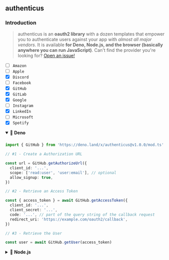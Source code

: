 ## authenticus

### Introduction

> authenticus is an **oauth2 library** with a dozen templates that empower you
> to authenticate users against your app with _almost all major vendors_. It is
> available **for Deno, Node.js, and the browser (basically anywhere you can run
> JavaScript)**. Can't find the provider you're looking for?
> [Open an issue!](https://github.com/azurystudio/authenticus/issues/new/choose)

- [ ] `Amazon`
- [ ] `Apple`
- [x] `Discord`
- [ ] `Facebook`
- [x] `GitHub`
- [x] `GitLab`
- [x] `Google`
- [ ] `Instagram`
- [x] `LinkedIn`
- [ ] `Microsoft`
- [x] `Spotify`

<details open>
  <summary>🦕 <b>Deno</b></summary>

### 

```ts
import { GitHub } from 'https://deno.land/x/authenticus@v1.0.0/mod.ts'

// #1 - Create a Authorization URL

const url = GitHub.getAuthorizeUrl({
  client_id: '...',
  scope: ['read:user', 'user:email'], // optional
  allow_signup: true,
})

// #2 - Retrieve an Access Token

const { access_token } = await GitHub.getAccessToken({
  client_id: '...',
  client_secret: '...',
  code: '...', // part of the query string of the callback request
  redirect_uri: 'https://example.com/oauth2/callback',
})

// #3 - Retrieve the User

const user = await GitHub.getUser(access_token)
```

</details>

<details>
  <summary>🐢 <b>Node.js</b></summary>

### 

```bash
npm i authenticus
```

```ts
// ESM
import { GitHub } from 'authenticus'

// CommonJS
const { GitHub } = require('authenticus')

// #1 - Create a Authorization URL

const url = GitHub.getAuthorizeUrl({
  client_id: '...',
  scope: ['read:user', 'user:email'], // optional
  allow_signup: true,
})

// #2 - Retrieve an Access Token

const { access_token } = await GitHub.getAccessToken({
  client_id: '...',
  client_secret: '...',
  code: '...', // part of the query string of the callback request
  redirect_uri: 'https://example.com/oauth2/callback',
})

// #3 - Retrieve the User

const user = await GitHub.getUser(access_token)
```

</details>
